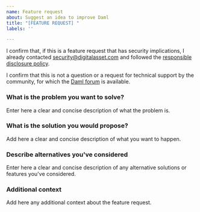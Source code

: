 ```yaml
---
name: Feature request
about: Suggest an idea to improve Daml
title: "[FEATURE REQUEST] "
labels: ''

---
```


I confirm that, if this is a feature request that has security implications, I already contacted security@digitalasset.com and followed the [responsible disclosure policy](https://digitalasset.com/security/).

I confirm that this is not a question or a request for technical support by the community, for which the [Daml forum](https://discuss.daml.com/) is available.

### What is the problem you want to solve?

Enter here a clear and concise description of what the problem is.

### What is the solution you would propose?

Add here a clear and concise description of what you want to happen.

### Describe alternatives you've considered

Enter here a clear and concise description of any alternative solutions or features you've considered.

### Additional context

Add here any additional context about the feature request.
